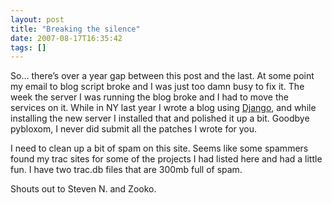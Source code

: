 ```yaml
---
layout: post
title: "Breaking the silence"
date: 2007-08-17T16:35:42
tags: []
---
```


<p>So&#8230; there&#8217;s over a year gap between this post and the last.  At some point my email to blog script broke and I was just too damn busy to fix it.  The week the server I was running the blog broke and I had to move the services on it.   While in NY last year I wrote a blog using <a href="http://www.djangoproject.com/">Django</a>, and while installing the new server I installed that and polished it up a bit.  Goodbye pybloxom, I never did submit all the patches I wrote for you.</p>

<p>I need to clean up a bit of spam on this site.  Seems like some spammers found my trac sites for some of the projects I had listed here and had a little fun.  I have two trac.db files that are 300mb full of spam.  </p>

<p>Shouts out to Steven N. and Zooko. </p>
